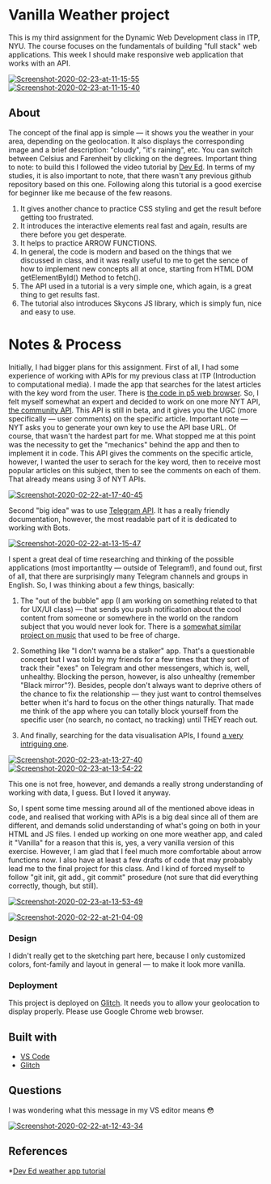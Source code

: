 # Vanilla Weather project 

This is my third assignment for the Dynamic Web Development class in ITP, NYU. The course focuses on the fundamentals of building "full stack" web applications. This week I should make responsive web application that works with an API.

<a href="https://ibb.co/PmbZ5Ds"><img src="https://i.ibb.co/98f9qZm/Screenshot-2020-02-23-at-11-15-55.png" alt="Screenshot-2020-02-23-at-11-15-55" border="0"></a>
<a href="https://ibb.co/GcGXLty"><img src="https://i.ibb.co/4PCcGYz/Screenshot-2020-02-23-at-11-15-40.png" alt="Screenshot-2020-02-23-at-11-15-40" border="0"></a>


<!-- It is good practice to add an about or summary -->
## About
The concept of the final app is simple — it shows you the weather in your area, depending on the geolocation. It also displays the corresponding image and a brief description: "cloudy", "it's raining", etc. You can switch between Celsius and Farenheit by clicking on the degrees.
Important thing to note: to build this I followed the video tutorial by [Dev Ed](https://www.youtube.com/watch?v=wPElVpR1rwA). In terms of my studies, it is also important to note, that there wasn't any previous github repository based on this one. Following along this tutorial is a good exercise for beginner like me because of the few reasons.

1. It gives another chance to practice CSS styling and get the result before getting too frustrated.
2. It introduces the interactive elements real fast and again, results are there before you get desperate.
3. It helps to practice ARROW FUNCTIONS.
4. In general, the code is modern and based on the things that we discussed in class, and it was really useful to me to get the sence of how to implement new concepts all at once, starting from HTML DOM getElementById() Method to fetch().
5. The API used in a tutorial is a very simple one, which again, is a great thing to get results fast.
6. The tutorial also introduces Skycons JS library, which is simply fun, nice and easy to use. 

# Notes & Process

Initially, I had bigger plans for this assignment. First of all, I had some experience of working with APIs for my previous class at ITP (Introduction to computational media). I made the app that searches for the latest articles with the key word from the user. There is [the code in p5 web browser](https://editor.p5js.org/eglazkova/sketches/IcsvOlnQ_). So, I felt myself somewhat an expert and decided to work on one more NYT API, [the community API](https://developer.nytimes.com/docs/community-api-product/1/overview). This API is still in beta, and it gives you the UGC (more specifically — user comments) on the specific article. Important note — NYT asks you to generate your own key to use the API base URL. Of course, that wasn't the hardest part for me. What stopped me at this point was the necessity to get the "mechanics" behind the app and then to implement it in code. This API gives the comments on the specific article, however, I wanted the user to serach for the key word, then to receive most popular articles on this subject, then to see the comments on each of them. That already means using 3 of NYT APIs.

<a href="https://ibb.co/2sfx2Wf"><img src="https://i.ibb.co/QC1LBp1/Screenshot-2020-02-22-at-17-40-45.png" alt="Screenshot-2020-02-22-at-17-40-45" border="0"></a>

Second "big idea" was to use [Telegram API](https://core.telegram.org/). It has a really friendly documentation, however, the most readable part of it is dedicated to working with Bots.

<a href="https://ibb.co/gmnTsJ8"><img src="https://i.ibb.co/VJKSXTG/Screenshot-2020-02-22-at-13-15-47.png" alt="Screenshot-2020-02-22-at-13-15-47" border="0"></a>

I spent a great deal of time researching and thinking of the possible applications (most importantlty — outside of Telegram!), and found out, first of all, that there are surprisingly many Telegram channels and groups in English. So, I was thinking about a few things, basically:

1. The "out of the bubble" app (I am working on something related to that for UX/UI class) — that sends you push notification about the cool content from someone or somewhere in the world on the random subject that you would never look for. There is a [somewhat similar project on music](https://musicgeeks.co/) that used to be free of charge. 
2. Something like "I don't wanna be a stalker" app. That's a questionable concept but I was told by my friends for a few times that they sort of track their "exes" on Telegram and other messengers, which is, well, unhealthy. Blocking the person, however, is also unhealthy (remember "Black mirror"?). Besides, people don't always want to deprive others of the chance to fix the relationship — they just want to control themselves better when it's hard to focus on the other things naturally. That made me think of the app where you can totally block yourself from the specific user (no search, no contact, no tracking) until THEY reach out.

3. And finally, searching for the data visualisation APIs, I found [a very intriguing one](https://timedoor.io/). 

<a href="https://ibb.co/LP4pN2D"><img src="https://i.ibb.co/RSLHjVG/Screenshot-2020-02-23-at-13-27-40.png" alt="Screenshot-2020-02-23-at-13-27-40" border="0"></a>
<a href="https://ibb.co/nDfx3yZ"><img src="https://i.ibb.co/SK0FQgW/Screenshot-2020-02-23-at-13-54-22.png" alt="Screenshot-2020-02-23-at-13-54-22" border="0"></a>

This one is not free, however, and demands a really strong understanding of working with data, I guess. But I loved it anyway.

So, I spent some time messing around all of the mentioned above ideas in code, and realised that working with APIs is a big deal since all of them are different, and demands solid understanding of what's going on both in your HTML and JS files. I ended up working on one more weather app, and caled it "Vanilla" for a reason that this is, yes, a very vanilla version of this exercise. However, I am glad that I feel much more comfortable about arrow functions now. I also have at least a few drafts of code that may probably lead me to the final project for this class. And I kind of forced myself to follow "git init, git add., git commit" prosedure (not sure that did everything correctly, though, but still).


<a href="https://ibb.co/FhSSLds"><img src="https://i.ibb.co/vc776Ms/Screenshot-2020-02-23-at-13-53-49.png" alt="Screenshot-2020-02-23-at-13-53-49" border="0"></a>


<a href="https://imgbb.com/"><img src="https://i.ibb.co/zRDYfmg/Screenshot-2020-02-22-at-21-04-09.png" alt="Screenshot-2020-02-22-at-21-04-09" border="0"></a>

### Design

I didn't really get to the sketching part here, because I only customized colors, font-family and layout in general — to make it look more vanilla.

### Deployment

This project is deployed on [Glitch](https://glitch.com/~eglazkova-dwd-a2-vanillaweather). It needs you to allow your geolocation to display properly. Please use Google Chrome web browser.

## Built with

* [VS Code](https://code.visualstudio.com/)
* [Glitch](https://glitch.com/)

## Questions

I was wondering what this message in my VS editor means 😳 

<a href="https://ibb.co/YTK9Cff"><img src="https://i.ibb.co/CsXdcVV/Screenshot-2020-02-22-at-12-43-34.png" alt="Screenshot-2020-02-22-at-12-43-34" border="0"></a>

## References

*[Dev Ed weather app tutorial](https://www.youtube.com/watch?v=wPElVpR1rwA)
